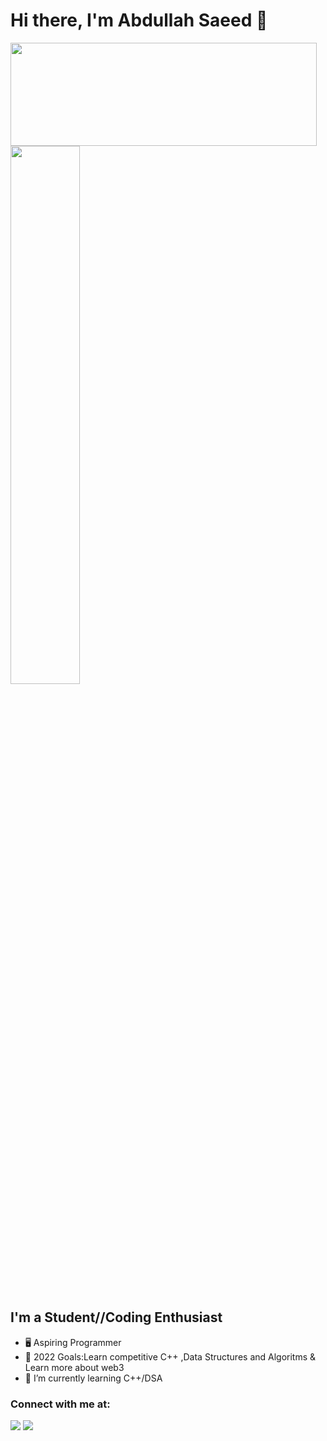 # Hi there, I'm Abdullah Saeed 👋 
<p>
  <img align="center" width="490" height="165" src="https://github-readme-stats.vercel.app/api?username=AbdullahSaeed1211&show_icons=true&hide_border=false&line_height=20&title_color=f69673&icon_color=1b93c9&show_owner=true"/>
<img align="center" width="47%" src="https://github-readme-stats.vercel.app/api/top-langs/?username=AbdullahSaeed1211&layout=compact)" />


## I'm a Student//Coding Enthusiast
- 🖥️ Aspiring Programmer
- 🥅 2022 Goals:Learn competitive C++ ,Data Structures and Algoritms & Learn more about web3
- 🔭 I’m currently learning C++/DSA
### Connect with me at:
<p>
<a href="https://linkedin.com/in/abdullah-saeed1211"><img src="https://img.shields.io/badge/linkedin-0077B5.svg?style=for-the badge&logo=linkedin&logoColor=white"/></a>
<a href="https://twitter.com/Abdullah_1724"><img src="https://img.shields.io/badge/twitter-1DA1F2.svg?style=for-the-badge&logo=twitter&logoColor=white"/></a>
</p>




[linkedin]: www.linkedin.com/in/abdullah-saeed1211
[twitter]: https://twitter.com/Abdullah_1724
